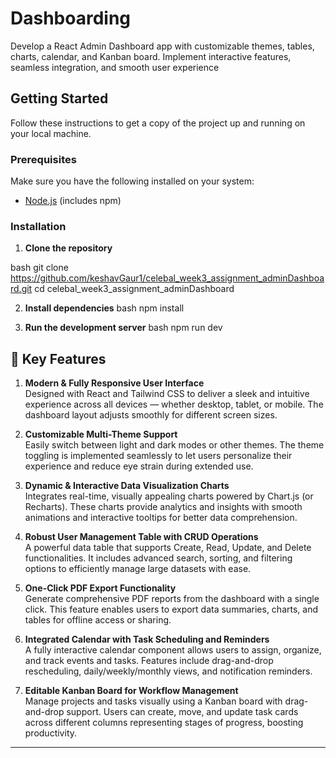 # Dashboarding

Develop a React Admin Dashboard app with customizable themes, tables, charts, calendar, and Kanban board. Implement interactive features, seamless integration, and smooth user experience

## Getting Started

Follow these instructions to get a copy of the project up and running on your local machine.

### Prerequisites

Make sure you have the following installed on your system:
- [Node.js](https://nodejs.org/) (includes npm)

### Installation

1. **Clone the repository**
   
bash
   git clone https://github.com/keshavGaur1/celebal_week3_assignment_adminDashboard.git
   cd celebal_week3_assignment_adminDashboard


2. **Install dependencies**
bash
npm install


3. **Run the development server**
bash
npm run dev


## 🎯 Key Features

1. **Modern & Fully Responsive User Interface**  
   Designed with React and Tailwind CSS to deliver a sleek and intuitive experience across all devices — whether desktop, tablet, or mobile. The dashboard layout adjusts smoothly for different screen sizes.

2. **Customizable Multi-Theme Support**  
   Easily switch between light and dark modes or other themes. The theme toggling is implemented seamlessly to let users personalize their experience and reduce eye strain during extended use.

3. **Dynamic & Interactive Data Visualization Charts**  
   Integrates real-time, visually appealing charts powered by Chart.js (or Recharts). These charts provide analytics and insights with smooth animations and interactive tooltips for better data comprehension.

4. **Robust User Management Table with CRUD Operations**  
   A powerful data table that supports Create, Read, Update, and Delete functionalities. It includes advanced search, sorting, and filtering options to efficiently manage large datasets with ease.

5. **One-Click PDF Export Functionality**  
   Generate comprehensive PDF reports from the dashboard with a single click. This feature enables users to export data summaries, charts, and tables for offline access or sharing.

6. **Integrated Calendar with Task Scheduling and Reminders**  
   A fully interactive calendar component allows users to assign, organize, and track events and tasks. Features include drag-and-drop rescheduling, daily/weekly/monthly views, and notification reminders.

7. **Editable Kanban Board for Workflow Management**  
   Manage projects and tasks visually using a Kanban board with drag-and-drop support. Users can create, move, and update task cards across different columns representing stages of progress, boosting productivity.

---

